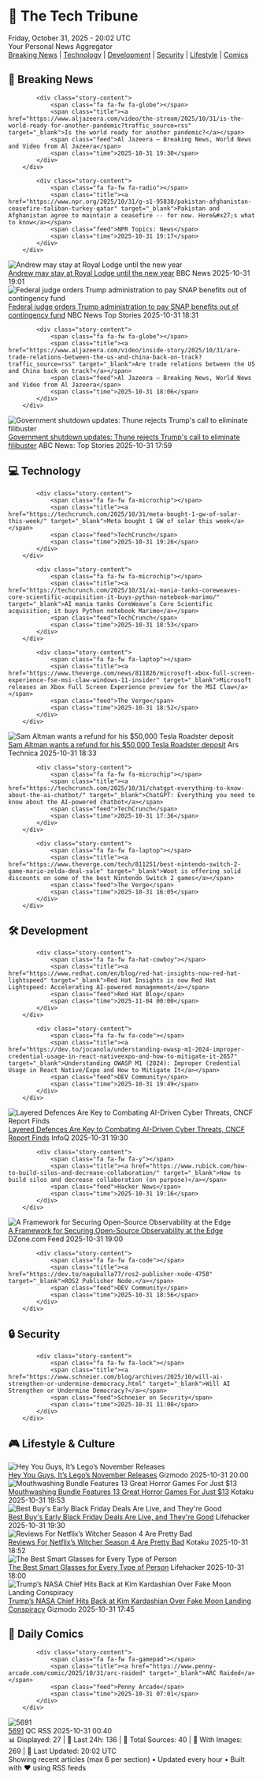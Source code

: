 <!-- Processing 54 RSS feeds at 2025-10-31 20:01:56 UTC -->
<!-- Processing: XKCD -->
<!-- Processing: Poorly Drawn Lines -->
<!-- Processing: Cyanide & Happiness -->
<!-- Processing: Questionable Content -->
<!-- Processing: Girl Genius -->
<!-- Processing: CNN Breaking News -->
<!-- Processing: BBC World News -->
<!-- Processing: BBC Breaking News -->
<!-- Processing: Al Jazeera Breaking News -->
<!-- Processing: NPR News -->
<!-- Processing: Reuters Top News -->
<!-- Processing: NBC News Breaking -->
<!-- Processing: TechCrunch -->
<!-- Processing: The Verge -->
<!-- Processing: Hacker News -->
<!-- Processing: Dev.to -->
<!-- Processing: It's FOSS -->
<!-- Processing: OMG! Ubuntu -->
<!-- Processing: DistroWatch -->
<!-- Processing: GitLab Blog -->
<!-- Processing: InfoQ -->
<!-- Processing: DZone -->
<!-- Processing: Coding Horror -->
<!-- Processing: Lifehacker -->
<!-- Processing: Gizmodo -->
<!-- Processing: Kotaku -->
<!-- Processing: Schneier on Security -->
<!-- Generated 12 new posts out of 27 feeds processed -->
<div class="newspaper-header">
    <h1 class="newspaper-title">📰 The Tech Tribune</h1>
    <div class="newspaper-date">Friday, October 31, 2025 - 20:02 UTC</div>
    <div class="newspaper-subtitle">Your Personal News Aggregator</div>
</div>

<div class="newspaper-nav">
    <a href="#breaking">Breaking News</a> |
    <a href="#tech">Technology</a> |
    <a href="#dev">Development</a> |
    <a href="#security">Security</a> |
    <a href="#lifestyle">Lifestyle</a> |
    <a href="#webcomics">Comics</a>
</div>

<div class="news-section breaking-news" id="breaking">
<h2 class="section-header">🚨 Breaking News</h2>
<div class="stories-container">
<div class="story">
            
            <div class="story-content">
                <span class="fa fa-fw fa-globe"></span>
                <span class="title"><a href="https://www.aljazeera.com/video/the-stream/2025/10/31/is-the-world-ready-for-another-pandemic?traffic_source=rss" target="_blank">Is the world ready for another pandemic?</a></span>
                <span class="feed">Al Jazeera – Breaking News, World News and Video from Al Jazeera</span>
                <span class="time">2025-10-31 19:30</span>
            </div>
        </div>
<div class="story">
            
            <div class="story-content">
                <span class="fa fa-fw fa-radio"></span>
                <span class="title"><a href="https://www.npr.org/2025/10/31/g-s1-95838/pakistan-afghanistan-ceasefire-taliban-turkey-qatar" target="_blank">Pakistan and Afghanistan agree to maintain a ceasefire -- for now. Here&#x27;s what to know</a></span>
                <span class="feed">NPR Topics: News</span>
                <span class="time">2025-10-31 19:17</span>
            </div>
        </div>
<div class="story">
            <img src="https://ichef.bbci.co.uk/ace/standard/240/cpsprodpb/3441/live/38e81ec0-b684-11f0-b027-61021c9d4006.jpg" alt="Andrew may stay at Royal Lodge until the new year" class="story-image" loading="lazy" onerror="this.style.display='none'">
            <div class="story-content">
                <span class="fa fa-fw fa-flag"></span>
                <span class="title"><a href="https://www.bbc.com/news/articles/c2emmdnw82yo?at_medium=RSS&at_campaign=rss" target="_blank">Andrew may stay at Royal Lodge until the new year</a></span>
                <span class="feed">BBC News</span>
                <span class="time">2025-10-31 19:01</span>
            </div>
        </div>
<div class="story">
            <img src="https://media-cldnry.s-nbcnews.com/image/upload/t_fit_1500w/rockcms/2025-10/251031-food-bank-ew-227p-db30a1.jpg" alt="Federal judge orders Trump administration to pay SNAP benefits out of contingency fund" class="story-image" loading="lazy" onerror="this.style.display='none'">
            <div class="story-content">
                <span class="fa fa-fw fa-broadcast-tower"></span>
                <span class="title"><a href="https://www.nbcnews.com/politics/trump-administration/federal-judge-orders-trump-administration-pay-snap-benefits-contingenc-rcna241187" target="_blank">Federal judge orders Trump administration to pay SNAP benefits out of contingency fund</a></span>
                <span class="feed">NBC News Top Stories</span>
                <span class="time">2025-10-31 18:31</span>
            </div>
        </div>
<div class="story">
            
            <div class="story-content">
                <span class="fa fa-fw fa-globe"></span>
                <span class="title"><a href="https://www.aljazeera.com/video/inside-story/2025/10/31/are-trade-relations-between-the-us-and-china-back-on-track?traffic_source=rss" target="_blank">Are trade relations between the US and China back on track?</a></span>
                <span class="feed">Al Jazeera – Breaking News, World News and Video from Al Jazeera</span>
                <span class="time">2025-10-31 18:06</span>
            </div>
        </div>
<div class="story">
            <img src="https://s.abcnews.com/images/US/john-thune-13-gty-gmh-251031_1761926889174_hpMain_4x3t_384.jpg" alt="Government shutdown updates: Thune rejects Trump&#x27;s call to eliminate filibuster" class="story-image" loading="lazy" onerror="this.style.display='none'">
            <div class="story-content">
                <span class="fa fa-fw fa-tv"></span>
                <span class="title"><a href="https://abcnews.go.com/Politics/live-updates/government-shutdown-updates-senate-reconvene-monday-amid-funding/?id=126890075" target="_blank">Government shutdown updates: Thune rejects Trump&#x27;s call to eliminate filibuster</a></span>
                <span class="feed">ABC News: Top Stories</span>
                <span class="time">2025-10-31 17:59</span>
            </div>
        </div>
</div>
</div>
<div class="news-section tech-news" id="tech">
<h2 class="section-header">💻 Technology</h2>
<div class="stories-container">
<div class="story">
            
            <div class="story-content">
                <span class="fa fa-fw fa-microchip"></span>
                <span class="title"><a href="https://techcrunch.com/2025/10/31/meta-bought-1-gw-of-solar-this-week/" target="_blank">Meta bought 1 GW of solar this week</a></span>
                <span class="feed">TechCrunch</span>
                <span class="time">2025-10-31 19:26</span>
            </div>
        </div>
<div class="story">
            
            <div class="story-content">
                <span class="fa fa-fw fa-microchip"></span>
                <span class="title"><a href="https://techcrunch.com/2025/10/31/ai-mania-tanks-coreweaves-core-scientific-acquisition-it-buys-python-notebook-marimo/" target="_blank">AI mania tanks CoreWeave’s Core Scientific acquisition; it buys Python notebook Marimo</a></span>
                <span class="feed">TechCrunch</span>
                <span class="time">2025-10-31 18:53</span>
            </div>
        </div>
<div class="story">
            
            <div class="story-content">
                <span class="fa fa-fw fa-laptop"></span>
                <span class="title"><a href="https://www.theverge.com/news/811826/microsoft-xbox-full-screen-experience-fse-msi-claw-windows-11-insider" target="_blank">Microsoft releases an Xbox Full Screen Experience preview for the MSI Claw</a></span>
                <span class="feed">The Verge</span>
                <span class="time">2025-10-31 18:52</span>
            </div>
        </div>
<div class="story">
            <img src="https://cdn.arstechnica.net/wp-content/uploads/2017/11/Roadster_Hero-1-500x500.jpg" alt="Sam Altman wants a refund for his $50,000 Tesla Roadster deposit" class="story-image" loading="lazy" onerror="this.style.display='none'">
            <div class="story-content">
                <span class="fa fa-fw fa-cog"></span>
                <span class="title"><a href="https://arstechnica.com/cars/2025/10/sam-altman-wants-a-refund-for-his-50000-tesla-roadster-deposit/" target="_blank">Sam Altman wants a refund for his $50,000 Tesla Roadster deposit</a></span>
                <span class="feed">Ars Technica</span>
                <span class="time">2025-10-31 18:33</span>
            </div>
        </div>
<div class="story">
            
            <div class="story-content">
                <span class="fa fa-fw fa-microchip"></span>
                <span class="title"><a href="https://techcrunch.com/2025/10/31/chatgpt-everything-to-know-about-the-ai-chatbot/" target="_blank">ChatGPT: Everything you need to know about the AI-powered chatbot</a></span>
                <span class="feed">TechCrunch</span>
                <span class="time">2025-10-31 17:36</span>
            </div>
        </div>
<div class="story">
            
            <div class="story-content">
                <span class="fa fa-fw fa-laptop"></span>
                <span class="title"><a href="https://www.theverge.com/tech/811251/best-nintendo-switch-2-game-mario-zelda-deal-sale" target="_blank">Woot is offering solid discounts on some of the best Nintendo Switch 2 games</a></span>
                <span class="feed">The Verge</span>
                <span class="time">2025-10-31 16:05</span>
            </div>
        </div>
</div>
</div>
<div class="news-section dev-news" id="dev">
<h2 class="section-header">🛠️ Development</h2>
<div class="stories-container">
<div class="story">
            
            <div class="story-content">
                <span class="fa fa-fw fa-hat-cowboy"></span>
                <span class="title"><a href="https://www.redhat.com/en/blog/red-hat-insights-now-red-hat-lightspeed" target="_blank">Red Hat Insights is now Red Hat Lightspeed: Accelerating AI-powered management</a></span>
                <span class="feed">Red Hat Blog</span>
                <span class="time">2025-11-04 00:00</span>
            </div>
        </div>
<div class="story">
            
            <div class="story-content">
                <span class="fa fa-fw fa-code"></span>
                <span class="title"><a href="https://dev.to/jocanola/understanding-owasp-m1-2024-improper-credential-usage-in-react-nativeexpo-and-how-to-mitigate-it-2657" target="_blank">Understanding OWASP M1 (2024): Improper Credential Usage in React Native/Expo and How to Mitigate It</a></span>
                <span class="feed">DEV Community</span>
                <span class="time">2025-10-31 19:49</span>
            </div>
        </div>
<div class="story">
            <img src="https://res.infoq.com/news/2025/10/cncf-cyber-threat-report/en/headerimage/generatedHeaderImage-1761937594147.jpg" alt="Layered Defences Are Key to Combating AI-Driven Cyber Threats, CNCF Report Finds" class="story-image" loading="lazy" onerror="this.style.display='none'">
            <div class="story-content">
                <span class="fa fa-fw fa-info-circle"></span>
                <span class="title"><a href="https://www.infoq.com/news/2025/10/cncf-cyber-threat-report/?utm_campaign=infoq_content&utm_source=infoq&utm_medium=feed&utm_term=global" target="_blank">Layered Defences Are Key to Combating AI-Driven Cyber Threats, CNCF Report Finds</a></span>
                <span class="feed">InfoQ</span>
                <span class="time">2025-10-31 19:30</span>
            </div>
        </div>
<div class="story">
            
            <div class="story-content">
                <span class="fa fa-fw fa-y"></span>
                <span class="title"><a href="https://www.rubick.com/how-to-build-silos-and-decrease-collaboration/" target="_blank">How to build silos and decrease collaboration (on purpose)</a></span>
                <span class="feed">Hacker News</span>
                <span class="time">2025-10-31 19:16</span>
            </div>
        </div>
<div class="story">
            <img src="https://dz2cdn1.dzone.com/thumbnail?fid=18722005&w=600" alt="A Framework for Securing Open-Source Observability at the Edge" class="story-image" loading="lazy" onerror="this.style.display='none'">
            <div class="story-content">
                <span class="fa fa-fw fa-newspaper"></span>
                <span class="title"><a href="https://dzone.com/articles/secure-open-source-observability-edge" target="_blank">A Framework for Securing Open-Source Observability at the Edge</a></span>
                <span class="feed">DZone.com Feed</span>
                <span class="time">2025-10-31 19:00</span>
            </div>
        </div>
<div class="story">
            
            <div class="story-content">
                <span class="fa fa-fw fa-code"></span>
                <span class="title"><a href="https://dev.to/naguballa77/ros2-publisher-node-4758" target="_blank">ROS2 Publisher Node.</a></span>
                <span class="feed">DEV Community</span>
                <span class="time">2025-10-31 18:56</span>
            </div>
        </div>
</div>
</div>
<div class="news-section security-news" id="security">
<h2 class="section-header">🔒 Security</h2>
<div class="stories-container">
<div class="story">
            
            <div class="story-content">
                <span class="fa fa-fw fa-lock"></span>
                <span class="title"><a href="https://www.schneier.com/blog/archives/2025/10/will-ai-strengthen-or-undermine-democracy.html" target="_blank">Will AI Strengthen or Undermine Democracy?</a></span>
                <span class="feed">Schneier on Security</span>
                <span class="time">2025-10-31 11:08</span>
            </div>
        </div>
</div>
</div>
<div class="news-section lifestyle-news" id="lifestyle">
<h2 class="section-header">🎮 Lifestyle & Culture</h2>
<div class="stories-container">
<div class="story">
            <img src="https://gizmodo.com/app/uploads/2025/10/lego-november-2025-new-releases-goonies-1280x853.jpg" alt="Hey You Guys, It’s Lego’s November Releases" class="story-image" loading="lazy" onerror="this.style.display='none'">
            <div class="story-content">
                <span class="fa fa-fw fa-computer"></span>
                <span class="title"><a href="https://gizmodo.com/lego-november-2025-releases-goonies-black-friday-2000680099" target="_blank">Hey You Guys, It’s Lego’s November Releases</a></span>
                <span class="feed">Gizmodo</span>
                <span class="time">2025-10-31 20:00</span>
            </div>
        </div>
<div class="story">
            <img src="https://kotaku.com/app/uploads/2025/10/Mouthwashing.jpg" alt="Mouthwashing Bundle Features 13 Great Horror Games For Just $13" class="story-image" loading="lazy" onerror="this.style.display='none'">
            <div class="story-content">
                <span class="fa fa-fw fa-gamepad"></span>
                <span class="title"><a href="https://kotaku.com/free-horror-games-halloween-bundle-cheap-discount-2000640518" target="_blank">Mouthwashing Bundle Features 13 Great Horror Games For Just $13</a></span>
                <span class="feed">Kotaku</span>
                <span class="time">2025-10-31 19:53</span>
            </div>
        </div>
<div class="story">
            <img src="https://lifehacker.com/imagery/articles/01K81HKBRHDAG83DMYHDMWDFA4/hero-image.png" alt="Best Buy&#x27;s Early Black Friday Deals Are Live, and They&#x27;re Good" class="story-image" loading="lazy" onerror="this.style.display='none'">
            <div class="story-content">
                <span class="fa fa-fw fa-life-ring"></span>
                <span class="title"><a href="https://lifehacker.com/best-buys-announces-holiday-sales?utm_medium=RSS" target="_blank">Best Buy&#x27;s Early Black Friday Deals Are Live, and They&#x27;re Good</a></span>
                <span class="feed">Lifehacker</span>
                <span class="time">2025-10-31 19:30</span>
            </div>
        </div>
<div class="story">
            <img src="https://kotaku.com/app/uploads/2025/10/witcher-netflix.jpg" alt="Reviews For Netflix’s Witcher Season 4 Are Pretty Bad" class="story-image" loading="lazy" onerror="this.style.display='none'">
            <div class="story-content">
                <span class="fa fa-fw fa-gamepad"></span>
                <span class="title"><a href="https://kotaku.com/netflix-witcher-season-4-reviews-liam-hemsworth-2000640506" target="_blank">Reviews For Netflix’s Witcher Season 4 Are Pretty Bad</a></span>
                <span class="feed">Kotaku</span>
                <span class="time">2025-10-31 18:52</span>
            </div>
        </div>
<div class="story">
            <img src="https://lifehacker.com/imagery/articles/01K8XJ6N4KQDCVZDQA6NHY233X/hero-image.webp" alt="The Best Smart Glasses for Every Type of Person" class="story-image" loading="lazy" onerror="this.style.display='none'">
            <div class="story-content">
                <span class="fa fa-fw fa-life-ring"></span>
                <span class="title"><a href="https://lifehacker.com/tech/the-best-smart-glasses-for-every-type-of-user?utm_medium=RSS" target="_blank">The Best Smart Glasses for Every Type of Person</a></span>
                <span class="feed">Lifehacker</span>
                <span class="time">2025-10-31 18:00</span>
            </div>
        </div>
<div class="story">
            <img src="https://gizmodo.com/app/uploads/2025/10/edu_srch_celebrate_the_50th_anniversary_apollo11-1280x853.jpg" alt="Trump’s NASA Chief Hits Back at Kim Kardashian Over Fake Moon Landing Conspiracy" class="story-image" loading="lazy" onerror="this.style.display='none'">
            <div class="story-content">
                <span class="fa fa-fw fa-computer"></span>
                <span class="title"><a href="https://gizmodo.com/trumps-nasa-chief-hits-back-at-kim-kardashian-over-fake-moon-landing-conspiracy-2000680141" target="_blank">Trump’s NASA Chief Hits Back at Kim Kardashian Over Fake Moon Landing Conspiracy</a></span>
                <span class="feed">Gizmodo</span>
                <span class="time">2025-10-31 17:45</span>
            </div>
        </div>
</div>
</div>
<div class="news-section webcomics-section" id="webcomics">
<h2 class="section-header">🎨 Daily Comics</h2>
<div class="stories-container">
<div class="story">
            
            <div class="story-content">
                <span class="fa fa-fw fa-gamepad"></span>
                <span class="title"><a href="https://www.penny-arcade.com/comic/2025/10/31/arc-raided" target="_blank">ARC Raided</a></span>
                <span class="feed">Penny Arcade</span>
                <span class="time">2025-10-31 07:01</span>
            </div>
        </div>
<div class="story">
            <img src="http://www.questionablecontent.net/comics/5691.png" alt="5691" class="story-image" loading="lazy" onerror="this.style.display='none'">
            <div class="story-content">
                <span class="fa fa-fw fa-music"></span>
                <span class="title"><a href="http://questionablecontent.net/view.php?comic=5691" target="_blank">5691</a></span>
                <span class="feed">QC RSS</span>
                <span class="time">2025-10-31 00:40</span>
            </div>
        </div>
</div>
</div>

<div class="newspaper-footer">
    <div class="stats">
        📊 Displayed: 27 | 📅 Last 24h: 136 | 📡 Total Sources: 40 | 📸 With Images: 269 |
        🔄 Last Updated: 20:02 UTC
    </div>
    <div class="footer-note">
        Showing recent articles (max 6 per section) • Updated every hour • Built with ❤️ using RSS feeds
    </div>
</div>
